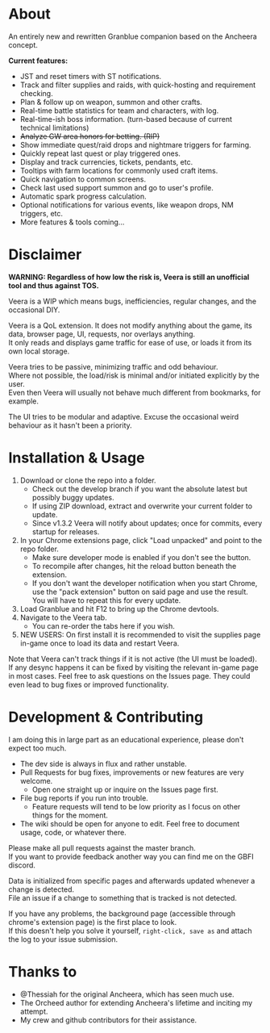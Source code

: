 # About

An entirely new and rewritten Granblue companion based on the Ancheera concept.

**Current features:**

- JST and reset timers with ST notifications.
- Track and filter supplies and raids, with quick-hosting and requirement checking.
- Plan & follow up on weapon, summon and other crafts.
- Real-time battle statistics for team and characters, with log.
- Real-time-ish boss information. (turn-based because of current technical limitations)
- ~~Analyze GW area honors for betting. (RIP)~~
- Show immediate quest/raid drops and nightmare triggers for farming.
- Quickly repeat last quest or play triggered ones.
- Display and track currencies, tickets, pendants, etc.
- Tooltips with farm locations for commonly used craft items.
- Quick navigation to common screens.
- Check last used support summon and go to user's profile.
- Automatic spark progress calculation.
- Optional notifications for various events, like weapon drops, NM triggers, etc.
- More features & tools coming...

# Disclaimer

__WARNING: Regardless of how low the risk is, Veera is still an unofficial tool and thus against TOS.__

Veera is a WIP which means bugs, inefficiencies, regular changes, and the occasional DIY.

Veera is a QoL extension. It does not modify anything about the game, its data, browser page, UI, requests, nor overlays anything.  
It only reads and displays game traffic for ease of use, or loads it from its own local storage.

Veera tries to be passive, minimizing traffic and odd behaviour.  
Where not possible, the load/risk is minimal and/or initiated explicitly by the user.  
Even then Veera will usually not behave much different from bookmarks, for example.

The UI tries to be modular and adaptive. Excuse the occasional weird behaviour as it hasn't been a priority.

# Installation & Usage

1. Download or clone the repo into a folder.
   * Check out the develop branch if you want the absolute latest but possibly buggy updates.
   * If using ZIP download, extract and overwrite your current folder to update.
   * Since v1.3.2 Veera will notify about updates; once for commits, every startup for releases.
2. In your Chrome extensions page, click "Load unpacked" and point to the repo folder.
   * Make sure developer mode is enabled if you don't see the button.
   * To recompile after changes, hit the reload button beneath the extension.
   * If you don't want the developer notification when you start Chrome, use the "pack extension" button on said page and use the result. You will have to repeat this for every update.
1. Load Granblue and hit F12 to bring up the Chrome devtools.
2. Navigate to the Veera tab.
   * You can re-order the tabs here if you wish.
3. NEW USERS: On first install it is recommended to visit the supplies page in-game once to load its data and restart Veera.

Note that Veera can't track things if it is not active (the UI must be loaded).
If any desync happens it can be fixed by visiting the relevant in-game page in most cases.
Feel free to ask questions on the Issues page. They could even lead to bug fixes or improved functionality.

# Development & Contributing

I am doing this in large part as an educational experience, please don't expect too much.

* The dev side is always in flux and rather unstable.
* Pull Requests for bug fixes, improvements or new features are very welcome.
  * Open one straight up or inquire on the Issues page first.
* File bug reports if you run into trouble.
  * Feature requests will tend to be low priority as I focus on other things for the moment.
* The wiki should be open for anyone to edit. Feel free to document usage, code, or whatever there.
  
Please make all pull requests against the master branch.  
If you want to provide feedback another way you can find me on the GBFI discord.

Data is initialized from specific pages and afterwards updated whenever a change is detected.  
File an issue if a change to something that is tracked is not detected.

If you have any problems, the background page (accessible through chrome's extension page) is the first place to look.  
If this doesn't help you solve it yourself, `right-click, save as` and attach the log to your issue submission.

# Thanks to

- @Thessiah for the original Ancheera, which has seen much use.
- The Orcheed author for extending Ancheera's lifetime and inciting my attempt.
- My crew and github contributors for their assistance.
